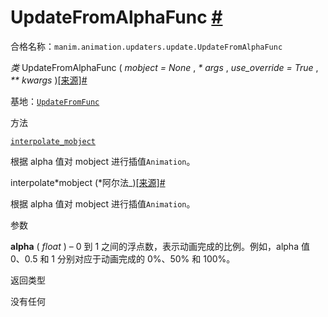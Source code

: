 # UpdateFromAlphaFunc [#](#updatefromalphafunc "此标题的固定链接")

合格名称：`manim.animation.updaters.update.UpdateFromAlphaFunc`

_类_ UpdateFromAlphaFunc ( _mobject = None_ , _\* args_ , _use_override = True_ , _\*\* kwargs_ )[\[来源\]](../_modules/manim/animation/updaters/update.html#UpdateFromAlphaFunc)[#](#manim.animation.updaters.update.UpdateFromAlphaFunc "此定义的固定链接")

基地：[`UpdateFromFunc`](manim.animation.updaters.update.UpdateFromFunc.html#manim.animation.updaters.update.UpdateFromFunc "manim.animation.updaters.update.UpdateFromFunc")

方法

[`interpolate_mobject`](#manim.animation.updaters.update.UpdateFromAlphaFunc.interpolate_mobject "manim.animation.updaters.update.UpdateFromAlphaFunc.interpolate_mobject")

根据 alpha 值对 mobject 进行插值`Animation`。

interpolate*mobject (*阿尔法\_)[\[来源\]](../_modules/manim/animation/updaters/update.html#UpdateFromAlphaFunc.interpolate_mobject)[#](#manim.animation.updaters.update.UpdateFromAlphaFunc.interpolate_mobject "此定义的固定链接")

根据 alpha 值对 mobject 进行插值`Animation`。

参数

**alpha** ( _float_ ) – 0 到 1 之间的浮点数，表示动画完成的比例。例如，alpha 值 0、0.5 和 1 分别对应于动画完成的 0%、50% 和 100%。

返回类型

没有任何
